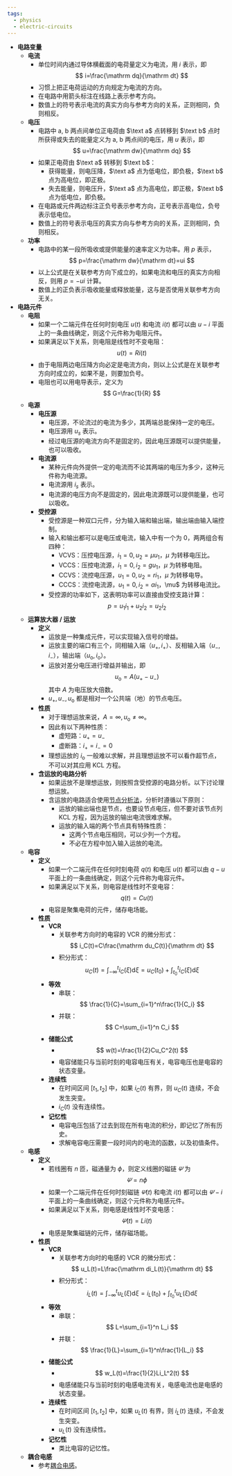 ```yaml
---
tags:
  - physics
  - electric-circuits
---
```

- **电路变量**
	- **电流**
		- 单位时间内通过导体横截面的电荷量定义为电流，用 $i$ 表示，即
		  $$
		  i=\frac{\mathrm dq}{\mathrm dt}
		  $$
		- 习惯上把正电荷运动的方向规定为电流的方向。
		- 在电路中用箭头标注在线路上表示参考方向。
		- 数值上的符号表示电流的真实方向与参考方向的关系，正则相同，负则相反。
	- **电压**
		- 电路中 $\text{a, b}$ 两点间单位正电荷由 $\text a$ 点转移到 $\text b$ 点时所获得或失去的能量定义为 $\text{a, b}$ 两点间的电压，用 $u$ 表示，即
		  $$
		  u=\frac{\mathrm dw}{\mathrm dq}
		  $$
		- 如果正电荷由 $\text a$ 转移到 $\text b$：
			- 获得能量，则电压降，$\text a$ 点为低电位，即负极，$\text b$ 点为高电位，即正极。
			- 失去能量，则电压升，$\text a$ 点为高电位，即正极，$\text b$ 点为低电位，即负极。
		- 在电路或元件两边标注正负号表示参考方向，正号表示高电位，负号表示低电位。
		- 数值上的符号表示电压的真实方向与参考方向的关系，正则相同，负则相反。
	- **功率**
		- 电路中的某一段所吸收或提供能量的速率定义为功率。用 $p$ 表示，
		  $$
		  p=\frac{\mathrm dw}{\mathrm dt}=ui
		  $$
		- 以上公式是在关联参考方向下成立的，如果电流和电压的真实方向相反，则用 $p=-ui$ 计算。
		- 数值上的正负表示吸收能量或释放能量，这与是否使用关联参考方向无关。
- **电路元件**
	- **电阻**
		- 如果一个二端元件在任何时刻电压 $u(t)$ 和电流 $i(t)$ 都可以由 $u-i$ 平面上的一条曲线确定，则这个元件称为电阻元件。
		- 如果满足以下关系，则电阻是线性时不变电阻：
		  $$
		  u(t)=Ri(t)
		  $$
		- 由于电阻两边电压降方向必定是电流方向，则以上公式是在关联参考方向时成立的，如果不是，则要加负号。
		- 电阻也可以用电导表示，定义为
		  $$
		  G=\frac{1}{R}
		  $$
	- **电源**
		- **电压源**
			- 电压源，不论流过的电流为多少，其两端总能保持一定的电压。
			- 电压源用 $u_s$ 表示。
			- 经过电压源的电流方向不是固定的，因此电压源既可以提供能量，也可以吸收。
		- **电流源**
			- 某种元件向外提供一定的电流而不论其两端的电压为多少，这种元件称为电流源。
			- 电流源用 $i_s$ 表示。
			- 电流源的电压方向不是固定的，因此电流源既可以提供能量，也可以吸收。
		- **受控源**
			- 受控源是一种双口元件，分为输入端和输出端，输出端由输入端控制。
			- 输入和输出都可以是电压或电流，输入中有一个为 $0$，两两组合有四种：
				- VCVS：压控电压源，$i_1=0,u_2=\mu u_1$，$\mu$ 为转移电压比。
				- VCCS：压控电流源，$i_1=0,i_2=gu_1$，$\mu$ 为转移电阻。
				- CCVS：流控电压源，$u_1=0,u_2=ri_1$，$\mu$ 为转移电导。
				- CCCS：流控电流源，$u_1=0,i_2=\alpha i_1，$\mu$ 为转移电流比。
			- 受控源的功率如下，这表明功率可以直接由受控支路计算：
			  $$
			  p=u_1i_1+u_2i_2=u_2i_2
			  $$
	- **运算放大器 / 运放**
		- **定义**
			- 运放是一种集成元件，可以实现输入信号的增益。
			- 运放主要的端口有三个，同相输入端（$u_+,i_+$）、反相输入端（$u_-,i_-$），输出端（$u_{\mathrm o},i_{\mathrm o}$）。
			- 运放对差分电压进行增益并输出，即
			  $$
			  u_{\mathrm o}=A(u_+-u_-)
			  $$
			  其中 $A$ 为电压放大倍数。
			- $u_+,u_-,u_{\mathrm o}$ 都是相对一个公共端（地）的节点电压。
		- **性质**
			- 对于理想运放来说，$A=\infty,u_{\mathrm o}\ne\infty$。
			- 因此有以下两种性质：
				- 虚短路：$u_+=u_-$
				- 虚断路：$i_+=i_-=0$
			- 理想运放的 $i_{\mathrm o}$ 一般难以求解，并且理想运放不可以看作超节点，不可以对其应用 KCL 方程。
		- **含运放的电路分析**
			- 如果运放不是理想运放，则按照含受控源的电路分析。以下讨论理想运放。
			- 含运放的电路适合使用[节点分析法](/pages/physics/electric-circuit/electric-circuit-analysis-method.md#nnwrbh)，分析时遵循以下原则：
				- 运放的输出端也是节点，也要设节点电压，但不要对该节点列 KCL 方程，因为运放的输出电流很难求解。
				- 运放的输入端的两个节点具有特殊性质：
					- 这两个节点电压相同，可以少列一个方程。
					- 不必在方程中加入输入运放的电流。
	- **电容**
		- **定义**
			- 如果一个二端元件在任何时刻电荷 $q(t)$ 和电压 $u(t)$ 都可以由 $q-u$ 平面上的一条曲线确定，则这个元件称为电容元件。
			- 如果满足以下关系，则电容是线性时不变电容：
			  $$
			  q(t)=Cu(t)
			  $$
			- 电容是聚集电荷的元件，储存电场能。
		- **性质**
			- **VCR**
				- 关联参考方向时的电容的 VCR 的微分形式：
				  $$
				  i_C(t)=C\frac{\mathrm du_C(t)}{\mathrm dt}
				  $$
				- 积分形式：
				  $$
				  u_C(t)=\int_{-\infty}^t i_C(\xi)\mathrm d\xi=u_C(t_0)+\int_{t_0}^t i_C(\xi)\mathrm d\xi
				  $$
			- **等效**
				- 串联：
				  $$
				  \frac{1}{C}=\sum_{i=1}^n\frac{1}{C_i}
				  $$
				- 并联：
				  $$
				  C=\sum_{i=1}^n C_i
				  $$
			- **储能公式**
				- $$
				  w(t)=\frac{1}{2}Cu_C^2(t)
				  $$
				- 电容储能只与当前时刻的电容电压有关，电容电压也是电容的状态变量。
			- **连续性**
				- 在时间区间 $[t_1,t_2]$ 中，如果 $i_C(t)$ 有界，则 $u_C(t)$ 连续，不会发生突变。
				- $i_C(t)$ 没有连续性。
			- **记忆性**
				- 电容电压包括了过去到现在所有电流的积分，即记忆了所有历史。
				- 求解电容电压需要一段时间内的电流的函数，以及初值条件。
	- **电感**
		- **定义**
			- 若线圈有 $n$ 匝，磁通量为 $\phi$，则定义线圈的磁链 $\varPsi$ 为
			  $$
			  \varPsi=n\phi
			  $$
			- 如果一个二端元件在任何时刻磁链 $\varPsi(t)$ 和电流 $i(t)$ 都可以由 $\varPsi-i$ 平面上的一条曲线确定，则这个元件称为电感元件。
			- 如果满足以下关系，则电感是线性时不变电感：
			  $$
			  \varPsi(t)=Li(t)
			  $$
			- 电感是聚集磁链的元件，储存磁场能。
		- **性质**
			- **VCR**
				- 关联参考方向时的电感的 VCR 的微分形式：
				  $$
				  u_L(t)=L\frac{\mathrm di_L(t)}{\mathrm dt}
				  $$
				- 积分形式：
				  $$
				  i_L(t)=\int_{-\infty}^t u_L(\xi)\mathrm d\xi=i_L(t_0)+\int_{t_0}^t u_L(\xi)\mathrm d\xi
				  $$
			- **等效**
				- 串联：
				  $$
				  L=\sum_{i=1}^n L_i
				  $$
				- 并联：
				  $$
				  \frac{1}{L}=\sum_{i=1}^n\frac{1}{L_i}
				  $$
			- **储能公式**
				- $$
				  w_L(t)=\frac{1}{2}Li_L^2(t)
				  $$
				- 电感储能只与当前时刻的电感电流有关，电感电流也是电感的状态变量。
			- **连续性**
				- 在时间区间 $[t_1,t_2]$ 中，如果 $u_L(t)$ 有界，则 $i_L(t)$ 连续，不会发生突变。
				- $u_L(t)$ 没有连续性。
			- **记忆性**
				- 类比电容的记忆性。
	- **耦合电感**
		- 参考[耦合电感](/pages/physics/electric-circuit/coupled-inductor.md)。

